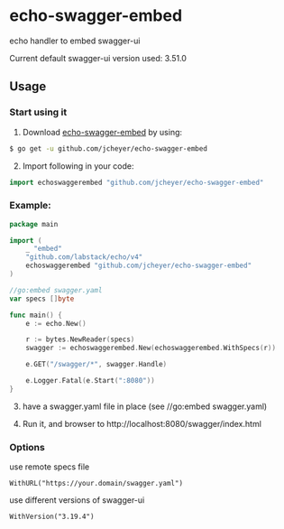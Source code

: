 # echo-swagger-embed


echo handler to embed swagger-ui

Current default swagger-ui version used: 3.51.0

## Usage

### Start using it

1. Download [echo-swagger-embed](https://github.com/jhcheyer/echo-swagger-embed) by using:
```sh
$ go get -u github.com/jcheyer/echo-swagger-embed
```

2. Import following in your code:
```go
import echoswaggerembed "github.com/jcheyer/echo-swagger-embed"
```

### Example:

```go
package main

import (
    _ "embed"
    "github.com/labstack/echo/v4"
    echoswaggerembed "github.com/jcheyer/echo-swagger-embed"
)

//go:embed swagger.yaml
var specs []byte

func main() {
    e := echo.New()

    r := bytes.NewReader(specs)
    swagger := echoswaggerembed.New(echoswaggerembed.WithSpecs(r))

    e.GET("/swagger/*", swagger.Handle)

    e.Logger.Fatal(e.Start(":8080"))
}

```

3. have a swagger.yaml file in place (see //go:embed swagger.yaml)

4. Run it, and browser to http://localhost:8080/swagger/index.html

### Options

use remote specs file
```
WithURL("https://your.domain/swagger.yaml")
```

use different versions of swagger-ui
```
WithVersion("3.19.4")
```
